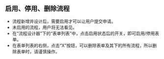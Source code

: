 ## 启用、停用、删除流程

- 流程新增并设计后，需要启用才可以让用户提交申请。
- 未启用的流程，用户将无法看见。
- 在“流程设计器”下的“表单列表”中，点击启用状态后的开关，即可启用/停用表单。
- 在表单列表的右侧，点击“X”按钮，可以删除表单及其下的所有流程，所以删除表单时，请谨慎操作。
